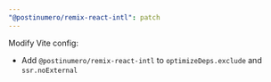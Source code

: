 ```yaml
---
"@postinumero/remix-react-intl": patch
---
```


Modify Vite config:

- Add `@postinumero/remix-react-intl` to `optimizeDeps.exclude` and `ssr.noExternal`
